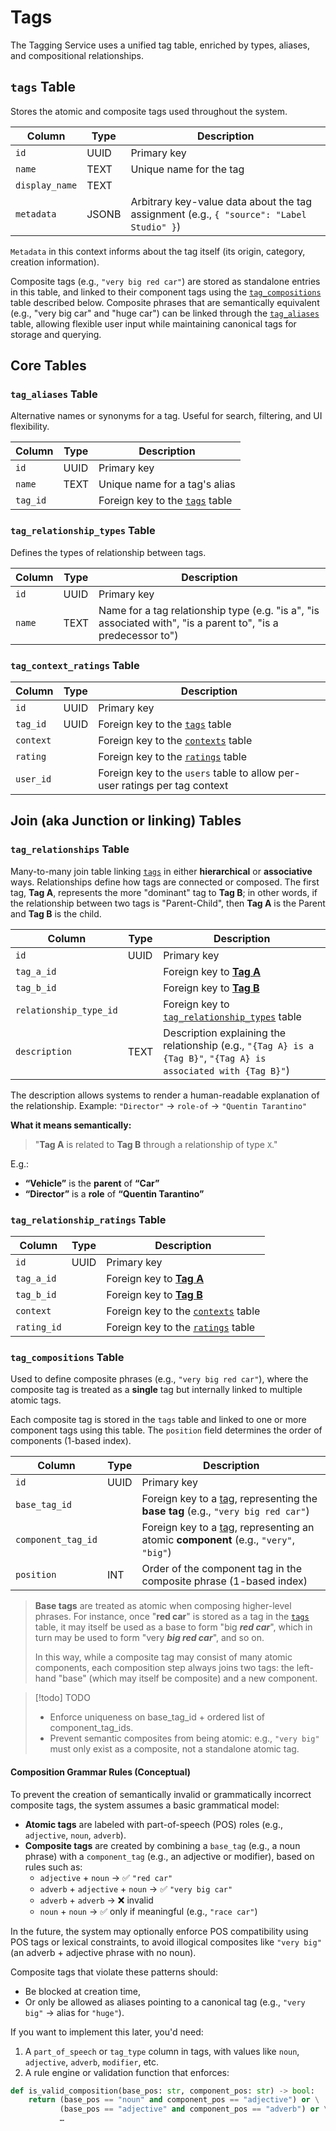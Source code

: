 # Tags

The Tagging Service uses a unified tag table, enriched by types, aliases, and compositional relationships.

## `tags` Table

Stores the atomic and composite tags used throughout the system.

| Column         | Type  | Description                                                                              |
| -------------- | ----- | ---------------------------------------------------------------------------------------- |
| `id`           | UUID  | Primary key                                                                              |
| `name`         | TEXT  | Unique name for the tag                                                                  |
| `display_name` | TEXT  |                                                                                          |
| `metadata`     | JSONB | Arbitrary key-value data about the tag assignment (e.g., `{ "source": "Label Studio" }`) |

`Metadata` in this context informs about the tag itself (its origin, category, creation information).

Composite tags (e.g., `"very big red car"`) are stored as standalone entries in this table, and linked to their component tags using the [`tag_compositions`](./tags.md#tag_compositions-table) table described below. Composite phrases that are semantically equivalent (e.g., "very big car" and "huge car") can be linked through the [`tag_aliases`](./tags.md#tag_aliases-table) table, allowing flexible user input while maintaining canonical tags for storage and querying.

## Core Tables

### `tag_aliases` Table

Alternative names or synonyms for a tag. Useful for search, filtering, and UI flexibility.

| Column   | Type | Description                                           |
| -------- | ---- | ----------------------------------------------------- |
| `id`     | UUID | Primary key                                           |
| `name`   | TEXT | Unique name for a tag's alias                         |
| `tag_id` |      | Foreign key to the [`tags`](tags.md#tags-table) table |

### `tag_relationship_types` Table

Defines the types of relationship between tags.

| Column | Type | Description                                                                                                   |
| ------ | ---- | ------------------------------------------------------------------------------------------------------------- |
| `id`   | UUID | Primary key                                                                                                   |
| `name` | TEXT | Name for a tag relationship type (e.g. "is a", "is associated with", "is a parent to", "is a predecessor to") |

### `tag_context_ratings` Table

| Column    | Type | Description                                                                |
| --------- | ---- | -------------------------------------------------------------------------- |
| `id`      | UUID | Primary key                                                                |
| `tag_id`  | UUID | Foreign key to the [`tags`](tags.md#tags-table) table                      |
| `context` |      | Foreign key to the [`contexts`](./utilities.md#contexts) table             |
| `rating`  |      | Foreign key to the [`ratings`](./utilities.md#ratings) table               |
| `user_id` |      | Foreign key to the `users` table to allow per-user ratings per tag context |

## Join (aka Junction or linking) Tables

### `tag_relationships` Table

Many-to-many join table linking [`tags`](tags.md#tags-table) in either **hierarchical** or **associative** ways. Relationships define how tags are connected or composed. The first tag, **Tag A**, represents the more "dominant" tag to **Tag B**; in other words, if the relationship between two tags is "Parent-Child", then **Tag A** is the Parent and **Tag B** is the child.

| Column                 | Type | Description                                                                                                      |
| ---------------------- | ---- | ---------------------------------------------------------------------------------------------------------------- |
| `id`                   | UUID | Primary key                                                                                                      |
| `tag_a_id`             |      | Foreign key to [**Tag A**](./tags.md#tags-table)                                                                 |
| `tag_b_id`             |      | Foreign key to [**Tag B**](./tags.md#tags-table)                                                                 |
| `relationship_type_id` |      | Foreign key to [`tag_relationship_types`](./tags.md#tag_relationship_types-table) table                          |
| `description`          | TEXT | Description explaining the relationship (e.g., `"{Tag A} is a {Tag B}"`, `"{Tag A} is associated with {Tag B}"`) |

The description allows systems to render a human-readable explanation of the relationship. Example: `"Director"` → `role-of` → `"Quentin Tarantino"`

**What it means semantically:**

> "**Tag A** is related to **Tag B** through a relationship of type `X`."

E.g.:

- **“Vehicle”** is the **parent** of **“Car”**
- **“Director”** is a **role** of **“Quentin Tarantino”**

### `tag_relationship_ratings` Table

| Column      | Type | Description                                                    |
| ----------- | ---- | -------------------------------------------------------------- |
| `id`        | UUID | Primary key                                                    |
| `tag_a_id`  |      | Foreign key to [**Tag A**](./tags.md#tags-table)               |
| `tag_b_id`  |      | Foreign key to [**Tag B**](./tags.md#tags-table)               |
| `context`   |      | Foreign key to the [`contexts`](./utilities.md#contexts) table |
| `rating_id` |      | Foreign key to the [`ratings`](./utilities.md#ratings) table   |

### `tag_compositions` Table

Used to define composite phrases (e.g., `"very big red car"`), where the composite tag is treated as a **single** tag but internally linked to multiple atomic tags.

Each composite tag is stored in the `tags` table and linked to one or more component tags using this table. The `position` field determines the order of components (1-based index).

| Column             | Type | Description                                                                                                  |
| ------------------ | ---- | ------------------------------------------------------------------------------------------------------------ |
| `id`               | UUID | Primary key                                                                                                  |
| `base_tag_id`      |      | Foreign key to a [tag](./tags.md#tags-table), representing the **base tag** (e.g., `"very big red car"`)     |
| `component_tag_id` |      | Foreign key to a [tag](./tags.md#tags-table), representing an atomic **component** (e.g., `"very"`, `"big"`) |
| `position`         | INT  | Order of the component tag in the composite phrase (1-based index)                                           |

> **Base tags** are treated as atomic when composing higher-level phrases. For instance, once "**red car**" is stored as a tag in the [`tags`](./tags.md#tags-table) table, it may itself be used as a base to form "big ***red car***", which in turn may be used to form "very ***big red car***", and so on.
>
> In this way, while a composite tag may consist of many atomic components, each composition step always joins two tags: the left-hand "base" (which may itself be composite) and a new component.

> [!todo] TODO
>
> - Enforce uniqueness on base_tag_id + ordered list of component_tag_ids.
> - Prevent semantic composites from being atomic: e.g., `"very big"` must only exist as a composite, not a standalone atomic tag.

#### Composition Grammar Rules (Conceptual)

To prevent the creation of semantically invalid or grammatically incorrect composite tags, the system assumes a basic grammatical model:

- **Atomic tags** are labeled with part-of-speech (POS) roles (e.g., `adjective`, `noun`, `adverb`).
- **Composite tags** are created by combining a `base_tag` (e.g., a noun phrase) with a `component_tag` (e.g., an adjective or modifier), based on rules such as:
  - `adjective` + `noun` → ✅ `"red car"`
  - `adverb` + `adjective` + `noun` → ✅ `"very big car"`
  - `adverb` + `adverb` → ❌ invalid
  - `noun` + `noun` → ✅ only if meaningful (e.g., `"race car"`)

In the future, the system may optionally enforce POS compatibility using POS tags or lexical constraints, to avoid illogical composites like `"very big"` (an adverb + adjective phrase with no noun).

Composite tags that violate these patterns should:

- Be blocked at creation time,
- Or only be allowed as aliases pointing to a canonical tag (e.g., `"very big"` → alias for `"huge"`).

If you want to implement this later, you'd need:

1. A `part_of_speech` or `tag_type` column in tags, with values like `noun`, `adjective`, `adverb`, `modifier`, etc.
2. A rule engine or validation function that enforces:

```python
def is_valid_composition(base_pos: str, component_pos: str) -> bool:
    return (base_pos == "noun" and component_pos == "adjective") or \
           (base_pos == "adjective" and component_pos == "adverb") or \
           …
```
